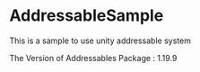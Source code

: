 # AddressableSample
This is a sample to use unity addressable system

The Version of Addressables Package : 1.19.9 

